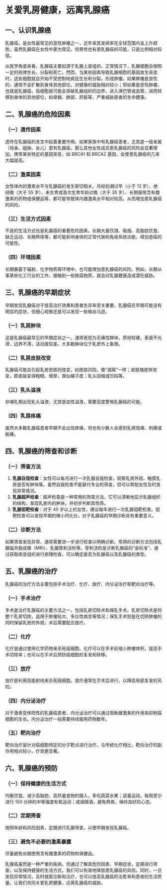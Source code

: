 # 关爱乳房健康，远离乳腺癌

## 一、认识乳腺癌
乳腺癌，是女性最常见的恶性肿瘤之一，近年来其发病率在全球范围内呈上升趋势。虽然乳腺癌在女性中更为常见，但男性也有患乳腺癌的可能，只是比例相对较低。

从医学角度来看，乳腺癌主要起源于乳腺上皮组织。正常情况下，乳腺细胞会按照一定的规律生长、分裂和死亡。然而，当某些因素导致乳腺细胞的基因发生突变时，这些细胞就会开始不受控制地疯狂生长和分裂，形成肿瘤。如果肿瘤是良性的，通常不会扩散到身体其他部位，对健康的威胁相对较小；但如果是恶性肿瘤，也就是乳腺癌，癌细胞就可能会突破乳腺组织的边界，进入淋巴管或血管，进而转移到身体的其他部位，如骨骼、肺部、肝脏等，严重威胁患者的生命健康。

## 二、乳腺癌的危险因素
### （一）遗传因素
遗传在乳腺癌的发生中起着重要作用。如果家族中有乳腺癌患者，尤其是一级亲属（母亲、姐妹、女儿）患有乳腺癌，那么其他女性成员患乳腺癌的风险会显著增加。携带某些特定的基因突变，如 BRCA1 和 BRCA2 基因，会使患乳腺癌的几率大幅提高。

### （二）激素因素
女性体内的激素水平与乳腺癌的发生密切相关。月经初潮过早（小于 12 岁）、绝经晚（大于 55 岁）、未生育或首次生育年龄过晚（大于 35 岁）、长期服用含有雌激素的药物或保健品等，都可能导致体内雌激素水平相对较高，从而增加患乳腺癌的风险。

### （三）生活方式因素
不良的生活方式也是乳腺癌的重要危险因素。长期大量饮酒、吸烟、高脂肪饮食、缺乏运动、长期熬夜等，都可能影响身体的正常代谢和免疫系统功能，增加患癌的可能性。

### （四）环境因素
长期暴露于辐射、化学物质等环境中，也可能增加患乳腺癌的风险。例如，长期从事某些化工行业的工作，接触到一些致癌物质，就会对乳腺健康造成潜在威胁。

## 三、乳腺癌的早期症状
早期发现乳腺癌对于提高治疗效果和患者生存率至关重要。乳腺癌在早期可能没有明显的症状，但细心观察还是可以发现一些蛛丝马迹。

### （一）乳房肿块
这是乳腺癌最常见的早期症状之一。通常表现为无痛性肿块，质地较硬，表面不光滑，边界不清，活动度较差。大多数肿块位于乳房外上象限。

### （二）乳房皮肤改变
乳腺癌可能会引起乳房皮肤的改变，如皮肤凹陷，像“酒窝”一样；皮肤橘皮样改变，即皮肤变得粗糙、增厚，类似橘子皮；乳头回缩或凹陷等。

### （三）乳头溢液
非哺乳期出现乳头溢液，尤其是血性溢液，需要高度警惕乳腺癌的可能。

### （四）乳房疼痛
虽然大多数乳腺癌患者早期不会出现疼痛，但也有少数人会感到乳房隐痛、刺痛或胀痛。

## 四、乳腺癌的筛查和诊断
### （一）筛查方法
1. **乳腺自我检查**：女性可以每月进行一次乳腺自我检查，观察乳房外观、触摸乳房是否有肿块等。虽然自我检查不能替代专业的筛查，但可以帮助女性及时发现异常情况。
2. **乳腺超声检查**：超声检查是一种常用的筛查方法，它可以清晰地显示乳腺组织的结构，发现乳房内的肿块，并初步判断其性质。
3. **乳腺钼靶检查**：对于 40 岁以上的女性，建议每年进行一次乳腺钼靶检查。钼靶检查可以发现早期的微小钙化灶，对于乳腺癌的早期诊断具有重要意义。

### （二）诊断方法
如果筛查发现异常，通常需要进一步进行检查以明确诊断。常用的诊断方法包括乳腺磁共振成像（MRI）、乳腺穿刺活检等。穿刺活检是诊断乳腺癌的“金标准”，通过获取病变组织进行病理检查，可以确定是否为乳腺癌以及乳腺癌的类型。

## 五、乳腺癌的治疗
乳腺癌的治疗方法主要包括手术治疗、化疗、放疗、内分泌治疗和靶向治疗等。

### （一）手术治疗
手术是治疗乳腺癌的主要方法之一，包括乳房切除术和保乳手术。乳房切除术是将整个乳房切除，适用于肿瘤较大、多灶性病变等情况；保乳手术则是在切除肿瘤的同时保留乳房的外观，术后需要配合放疗。

### （二）化疗
化疗是通过使用化学药物来杀死癌细胞。化疗可以在手术前缩小肿瘤体积，提高手术切除率；也可以在手术后预防癌细胞的复发和转移。

### （三）放疗
放疗是利用高能射线来杀死癌细胞。放疗通常在手术后进行，以降低局部复发的风险。

### （四）内分泌治疗
对于激素受体阳性的乳腺癌患者，内分泌治疗可以通过阻断雌激素的作用来抑制癌细胞的生长。内分泌治疗一般需要持续服用药物数年。

### （五）靶向治疗
靶向治疗是针对癌细胞特定的分子靶点进行治疗。与传统化疗相比，靶向治疗的副作用相对较小，疗效更显著。

## 六、乳腺癌的预防
### （一）保持健康的生活方式
均衡饮食，减少高脂肪、高热量食物的摄入，多吃蔬菜水果；适量运动，每周至少进行 150 分钟的中等强度有氧运动；戒烟限酒，避免熬夜，保持良好的心态。

### （二）定期筛查
按照年龄和风险因素，定期进行乳腺筛查，以便早期发现乳腺癌。

### （三）避免不必要的激素暴露
尽量避免长期使用含有雌激素的药物和保健品。

乳腺癌虽然是一种严重的疾病，但通过了解其危险因素、早期症状，定期进行筛查，以及保持健康的生活方式，我们可以有效地降低患乳腺癌的风险。同时，一旦发现异常情况，及时就医诊断和治疗，也可以提高乳腺癌的治愈率和患者的生活质量。让我们共同关爱乳房健康，远离乳腺癌的威胁。 
